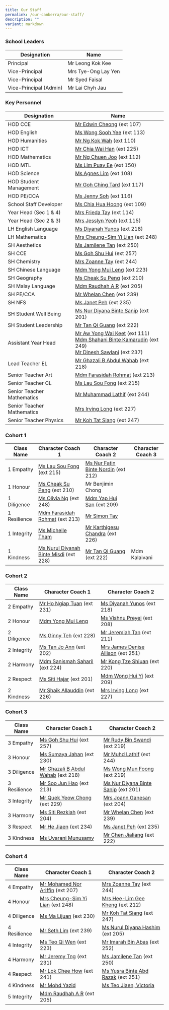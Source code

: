 ```yaml
---
title: Our Staff
permalink: /our-canberra/our-staff/
description: ""
variant: markdown
---
```

### School Leaders

| Designation | Name |
| -------- | -------- |
|Principal|Mr Leong Kok Kee|
|Vice-Principal|Mrs Tye-Ong Lay Yen|
|Vice-Principal|Mr Syed Faisal|
|Vice-Principal (Admin)|Mr Lai Chyh Jau|

### Key Personnel

| Designation | Name |
| -------- | -------- |
|HOD CCE|[Mr Edwin Cheong](mailto:cheong_wai_tung_edwin@schools.gov.sg) (ext 107)|
|HOD English|[Ms Wong Sooh Yee](mailto:wong_sooh_yee@schools.gov.sg) (ext 113)|
|HOD Humanities|[Mr Ng Kok Wah](mailto:ng_kok_wah_a@schools.gov.sg) (ext 110)|
|HOD ICT|[Mr Chia Wai Han](mailto:chia_wai_han@schools.gov.sg) (ext 225)|
|HOD Mathematics|[Mr Ng Chuen Joo](mailto:ng_chuen_joo@schools.gov.sg) (ext 112)|
|HOD MTL|[Ms Lim Puay Ee](mailto:lim_puay_ee@schools.gov.sg) (ext 150)|
|HOD Science|[Ms Agnes Lim](mailto:lim_hui_lin_agnes@schools.gov.sg) (ext 108)|
|HOD Student Management|[Mr Goh Ching Tard](mailto:goh_ching_tard@schools.gov.sg) (ext 117)|
|HOD PE/CCA|[Ms Jenny Soh](mailto:jenny_soh@schools.gov.sg) (ext 116)|
|School Staff Developer|[Ms Chia Hua Hoong](mailto:chia_hua_hoong@schools.gov.sg) (ext 109)|
|Year Head (Sec 1 &amp; 4)|[Mrs Frieda Tay](mailto:leong_siew_yin_frieda@schools.gov.sg) (ext 114)|
|Year Head (Sec 2 &amp; 3)|[Mrs Jesslyn Yeoh](mailto:lee_see_hwee@schools.gov.sg) (ext 115)|
|LH English Language| [Ms Diyanah Yunos](mailto:diyanah_mohamad_yunos@schools.gov.sg) (ext 218)|
|LH Mathematics|[Mrs Cheung-Sim Yi Lian](mailto:sim_yi_lian@schools.gov.sg) (ext 248)|
|SH Aesthetics|[Ms Jamilene Tan](mailto:jamilene_tan_hui_peng@schools.gov.sg) (ext 250)|
|SH CCE|[Ms Goh Shu Hui](mailto:goh_shu_hui_b@schools.gov.sg) (ext 257)|
|SH Chemistry|[Mrs Zoanne Tay](mailto:sim_li_wen@schools.gov.sg) (ext 244)|
|SH Chinese Language|[Mdm Yong Mui Leng](mailto:yong_mui_leng@schools.gov.sg) (ext 223)|
|SH Geography|[Ms Cheak Su Peng](mailto:cheak_su_peng@schools.gov.sg) (ext 210)|
|SH Malay Language|[Mdm Raudhah A R](mailto:raudhah_abdul_rahim@schools.gov.sg) (ext 205)|
|SH PE/CCA|[Mr Whelan Chen](mailto:whelan_chen_jianming@schools.gov.sg) (ext 239)|
|SH NFS|[Ms Janet Peh](mailto:peh_chew_kher_janet@schools.gov.sg) (ext 235)|
|SH Student Well Being|[Ms Nur Diyana Binte Sanip](mailto:nur_diyana_mohamad_sanip@schools.gov.sg) (ext 201)|
|SH Student Leadership| [Mr Tan Qi Guang](mailto:tan_qi_guang@schools.gov.sg) (ext 222)|
|Assistant Year Head|[Mr Aw Yong Wai Keet](mailto:aw_yong_wai_keet@schools.gov.sg) (ext 111) <br>[Mdm Shahani Binte Kamarudin](mailto:shahani_kamarudin@schools.gov.sg) (ext 249)<br>[Mr Dinesh Sawlani](mailto:Dinesh_Chander@schools.gov.sg) (ext 237)|
|Lead Teacher EL|[Mr Ghazali B Abdul Wahab](mailto:Ghazali_B_Abdul_Wahab@schools.gov.sg) (ext 218)|
|Senior Teacher Art|[Mdm Farasidah Rohmat](mailto:farasidah_rohmat@schools.gov.sg) (ext 213)|
|Senior Teacher CL|[Ms Lau Sou Fong](mailto:lau_sou_fong@schools.gov.sg) (ext 215)|
|Senior Teacher Mathematics|[Mr Muhammad Lathif](mailto:muhamad_lathif_yunus@schools.gov.sg) (ext 244)|
|Senior Teacher Mathematics|[Mrs Irving Long](mailto:irving_quah@schools.gov.sg) (ext 227)|
|Senior Teacher Physics|[Mr Koh Tat Siang](mailto:koh_tat_siang@schools.gov.sg) (ext 247)|

### Cohort 1

| Class Name | Character Coach 1 | Character Coach 2 |Character Coach 3 |
| -------- | -------- | -------- | -------- |
| 1 Empathy    |[Ms Lau Sou Fong](mailto:lau_sou_fong@schools.gov.sg) (ext 215)| [Ms Nur Fatin Binte Nordin](mailto:nur_fatin_nordin@schools.gov.sg) (ext 212)| |
| 1 Honour     |[Ms Cheak Su Peng](mailto:cheak_su_peng@schools.gov.sg) (ext 210)| Mr Benjimin Chong| | 
| 1 Diligence     |[Ms Olivia Ng](mailto:ng_liting_olivia@schools.gov.sg) (ext 248)| [Mdm Yap Hui San](mailto:yap_hui_san@schools.gov.sg) (ext 209)|
| 1 Resilience     | [Mdm Farasidah Rohmat](mailto:farasidah_rohmat@schools.gov.sg) (ext 213)| [Mr Simon Tay](mailto:tay_seng_how@schools.gov.sg)|
| 1 Integrity    | [Ms Michelle Tham](mailto:tham_michelle@schools.gov.sg) | [Mr Karthigesu Chandra](mailto:karthigesu_chandra@schools.gov.sg) (ext 226)
| 1 Kindness     |  [Ms Nurul Diyanah Binte Misdi](mailto:nurul_diyanah_misdi@schools.gov.sg) (ext 228)|[Mr Tan Qi Guang](mailto:tan_qi_guang@schools.gov.sg) (ext 222) | Mdm Kalaivani|

### Cohort 2

| Class Name | Character Coach 1 | Character Coach 2 |
| -------- | -------- | -------- |
| 2 Empathy| [Mr Ho Ngiap Tuan](mailto:ho_ngiap_tuan@schools.gov.sg) (ext 231)| [Ms Diyanah Yunos](mailto:diyanah_mohamad_yunos@schools.gov.sg) (ext 218) |
| 2 Honour| [Mdm Yong Mui Leng](mailto:yong_mui_leng@schools.gov.sg) | [Ms Vishnu Preyei](mailto:vishnu_preyei@schools.gov.sg) (ext 208)|
| 2 Diligence|[Ms Ginny Teh](mailto:teh_hooi_ching@schools.gov.sg) (ext 228)| [Mr Jeremiah Tan](mailto:jeremiah_tan_teck_xuan@schools.gov.sg) (ext 211)|
| 2 Integrity | [Ms Tan Jo Ann](mailto:tan_jo_ann@schools.gov.sg) (ext 202)| [Mrs James Denise Allison](mailto:denise_james_allison@schools.gov.sg) (ext 251)|
| 2 Harmony| [Mdm Sanismah Saharil](mailto:sanismah_saharil@schools.gov.sg) (ext 224) |[Mr Kong Tze Shiuan](mailto:kong_tze_shiuan@schools.gov.sg) (ext 220)|
| 2 Respect| [Ms Siti Hajar](mailto:siti_hajar_ali@schools.gov.sg) (ext 201)| [Mdm Wong Hui Yi](mailto:wong_hui_yi@schools.gov.sg) (ext 209)|
| 2 Kindness| [Mr Shaik Allauddin](mailto:shaik_allauddin_kamaldeen@schools.gov.sg) (ext 226)| [Mrs Irving Long](mailto:irving_quah@schools.gov.sg) (ext 227) |

### Cohort 3

| Class Name | Character Coach 1 | Character Coach 2 |
| -------- | -------- | -------- |
| 3 Empathy    |  [Ms Goh Shu Hui](mailto:goh_shu_hui_b@schools.gov.sg) (ext 257)|[Mr Rudy Bin Swandi](mailto:rudy_swandi@schools.gov.sg) (ext 219)|
| 3 Honour     |[Ms Sumaya Jahan](mailto:sumaya_jahan@schools.gov.sg) (ext 230)| [Mr Muhd Lathif](mailto:muhamad_lathif_yunus@schools.gov.sg)  (ext 244)|
| 3 Diligence     |[Mr Ghazali B Abdul Wahab](mailto:Ghazali_B_Abdul_Wahab@schools.gov.sg) (ext 218)|[Ms Wong Mun Foong](mailto:wong_mun_foong@schools.gov.sg) (ext 219)|
| 3 Resilience     | [Mr Soo Jun Hao](mailto:soo_jun_hao@schools.gov.sg) (ext 213)| [Ms Nur Diyana Binte Sanip](mailto:nur_diyana_mohamad_sanip@schools.gov.sg) (ext 201)|
| 3 Integrity    | [Mr Quek Yeow Chong](mailto:quek_yeow_chong@schools.gov.sg) (ext 229)|[Mrs Joann Ganesan](mailto:joann_david@schools.gov.sg) (ext 204)|
| 3 Harmony     |[Ms Siti Rezkiah](mailto:siti_rezkiah_mohd_radzelee@schools.gov.sg) (ext 204)| [Mr Whelan Chen](mailto:whelan_chen_jianming@schools.gov.sg) (ext 239)|
| 3 Respect     | [Mr He Jiaen](mailto:he_jiaen@schools.gov.sg) (ext 234)| [Ms Janet Peh](mailto:peh_chew_kher_janet@schools.gov.sg) (ext 235) |
| 3 Kindness     | [Ms Uvarani Munusamy](mailto:uvarani_munusamy@schools.gov.sg)| [Mr Chen Jialiang](mailto:chen_jialiang@schools.gov.sg) (ext 222) |

### Cohort 4

| Class Name | Character Coach 1 | Character Coach 2 |
| -------- | -------- | -------- |
| 4 Empathy | [Mr Mohamed Nor Ariffin](mailto:mohamed_nor_ariffin_ismail@schools.gov.sg) (ext 207)| [Mrs Zoanne Tay](mailto:sim_li_wen@schools.gov.sg) (ext 244)|
| 4 Honour |[Mrs Cheung-Sim Yi Lian](mailto:sim_yi_lian@schools.gov.sg) (ext 248) |[Mrs Hee-Lim Gee Kheng](mailto:hee_lim_gee_kheng@schools.gov.sg) (ext 212)|
| 4 Diligence | [Ms Ma Lijuan](mailto:ma_lijuan@schools.gov.sg) (ext 230)| [Mr Koh Tat Siang](mailto:koh_tat_siang@schools.gov.sg) (ext 247) |
| 4 Resilience | [Mr Seth Lim](mailto:seth_lim_jun_hua@schools.gov.sg) (ext 239)| [Ms Nurul Diyana Hashim](mailto:nurul_diyana_hashim@schools.gov.sg) (ext 205) |
| 4 Integrity | [Ms Teo Qi Wen](mailto:teo_qi_wen@schools.gov.sg) (ext 223)| [Mr Imarah Bin Abas](mailto:imarah_b_abas@schools.gov.sg) (ext 252)|
| 4 Harmony | [Mr Jeremy Tng](mailto:jeremy_tng_ying_xiang@schools.gov.sg) (ext 231)| [Ms Jamilene Tan](mailto:jamilene_tan_hui_peng@schools.gov.sg) (ext 250) |
| 4 Respect| [Mr Lok Chee How](mailto:lok_chee_how@schools.gov.sg) (ext 241)| [Ms Yusra Binte Abd Razak](mailto:yusra_abd_razak@schools.gov.sg) (ext 251) |
| 4 Kindness |[Mr Mohd Yazid](mailto:mohd_yazid_md_yatim@schools.gov.sg)| [Ms Teo Jiaen, Victoria](mailto:teo_jiaen@schools.gov.sg)|
|5 Integrity| [Mdm Raudhah A R](mailto:raudhah_abdul_rahim@schools.gov.sg) (ext 205) | |